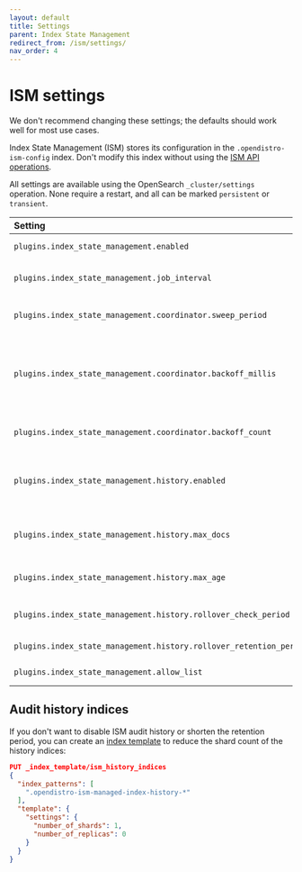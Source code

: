 ```yaml
---
layout: default
title: Settings
parent: Index State Management
redirect_from: /ism/settings/
nav_order: 4
---
```


# ISM settings

We don't recommend changing these settings; the defaults should work well for most use cases.

Index State Management (ISM) stores its configuration in the `.opendistro-ism-config` index. Don't modify this index without using the [ISM API operations]({{site.url}}{{site.baseurl}}/im-plugin/ism/api/).

All settings are available using the OpenSearch `_cluster/settings` operation. None require a restart, and all can be marked `persistent` or `transient`.

Setting | Default | Description
:--- | :--- | :---
`plugins.index_state_management.enabled` | True | Specifies whether ISM is enabled or not.
`plugins.index_state_management.job_interval` | 5 minutes | The interval at which the managed index jobs are run.
`plugins.index_state_management.coordinator.sweep_period` | 10 minutes | How often the routine background sweep is run.
`plugins.index_state_management.coordinator.backoff_millis` | 50 milliseconds | The backoff time between retries for failures in the `ManagedIndexCoordinator` (such as when we update managed indices).
`plugins.index_state_management.coordinator.backoff_count` | 2 | The count of retries for failures in the `ManagedIndexCoordinator`.
`plugins.index_state_management.history.enabled` | True | Specifies whether audit history is enabled or not. The logs from ISM are automatically indexed to a logs document.
`plugins.index_state_management.history.max_docs` | 2,500,000 | The maximum number of documents before rolling over the audit history index.
`plugins.index_state_management.history.max_age` | 24 hours | The maximum age before rolling over the audit history index.
`plugins.index_state_management.history.rollover_check_period` | 8 hours | The time between rollover checks for the audit history index.
`plugins.index_state_management.history.rollover_retention_period` | 30 days | How long audit history indices are kept.
`plugins.index_state_management.allow_list` | All actions | List of actions that you can use.


## Audit history indices

If you don't want to disable ISM audit history or shorten the retention period, you can create an [index template]({{site.url}}{{site.baseurl}}/opensearch/index-templates/) to reduce the shard count of the history indices:

```json
PUT _index_template/ism_history_indices
{
  "index_patterns": [
    ".opendistro-ism-managed-index-history-*"
  ],
  "template": {
    "settings": {
      "number_of_shards": 1,
      "number_of_replicas": 0
    }
  }
}
```
